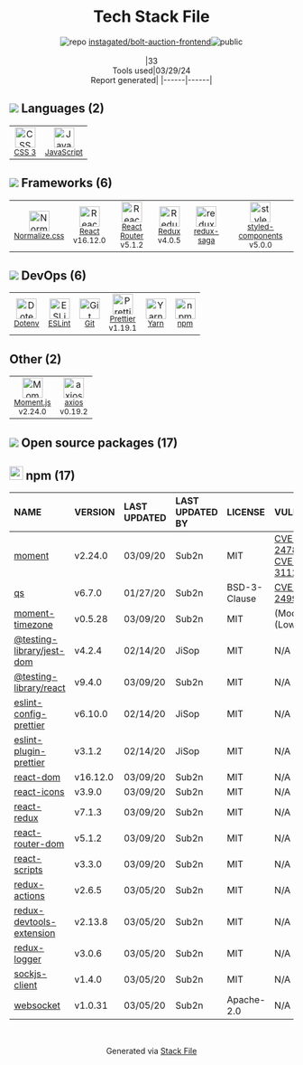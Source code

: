 <!--
&lt;--- Readme.md Snippet without images Start ---&gt;
## Tech Stack
instagated/bolt-auction-frontend is built on the following main stack:

- [JavaScript](https://developer.mozilla.org/en-US/docs/Web/JavaScript) – Languages
- [Normalize.css](https://necolas.github.io/normalize.css/) – CSS Pre-processors / Extensions
- [React](https://reactjs.org/) – Javascript UI Libraries
- [React Router](https://github.com/rackt/react-router) – JavaScript Framework Components
- [Redux](https://redux.js.org/) – State Management Library
- [redux-saga](https://redux-saga.github.io) – State Management Library
- [styled-components](https://styled-components.com) – JavaScript Framework Components
- [ESLint](http://eslint.org/) – Code Review
- [Prettier](https://prettier.io/) – Code Review
- [Yarn](https://yarnpkg.com/) – Front End Package Manager
- [Moment.js](http://momentjs.com/) – Javascript Utilities & Libraries
- [axios](https://github.com/mzabriskie/axios) – Javascript Utilities & Libraries

Full tech stack [here](/techstack.md)

&lt;--- Readme.md Snippet without images End ---&gt;

&lt;--- Readme.md Snippet with images Start ---&gt;
## Tech Stack
instagated/bolt-auction-frontend is built on the following main stack:

- <img width='25' height='25' src='https://img.stackshare.io/service/1209/javascript.jpeg' alt='JavaScript'/> [JavaScript](https://developer.mozilla.org/en-US/docs/Web/JavaScript) – Languages
- <img width='25' height='25' src='https://img.stackshare.io/service/6361/default_8c8faac34fdcb5b696503f5166b5232ad0adcf6e.png' alt='Normalize.css'/> [Normalize.css](https://necolas.github.io/normalize.css/) – CSS Pre-processors / Extensions
- <img width='25' height='25' src='https://img.stackshare.io/service/1020/OYIaJ1KK.png' alt='React'/> [React](https://reactjs.org/) – Javascript UI Libraries
- <img width='25' height='25' src='https://img.stackshare.io/service/3350/8261421.png' alt='React Router'/> [React Router](https://github.com/rackt/react-router) – JavaScript Framework Components
- <img width='25' height='25' src='https://img.stackshare.io/service/4074/13142323.png' alt='Redux'/> [Redux](https://redux.js.org/) – State Management Library
- <img width='25' height='25' src='https://img.stackshare.io/no-img-open-source.png' alt='redux-saga'/> [redux-saga](https://redux-saga.github.io) – State Management Library
- <img width='25' height='25' src='https://img.stackshare.io/service/6749/styled-components.png' alt='styled-components'/> [styled-components](https://styled-components.com) – JavaScript Framework Components
- <img width='25' height='25' src='https://img.stackshare.io/service/3337/Q4L7Jncy.jpg' alt='ESLint'/> [ESLint](http://eslint.org/) – Code Review
- <img width='25' height='25' src='https://img.stackshare.io/service/7035/default_66f265943abed56bcdbfca1c866a4261b1fbb063.jpg' alt='Prettier'/> [Prettier](https://prettier.io/) – Code Review
- <img width='25' height='25' src='https://img.stackshare.io/service/5848/44mC-kJ3.jpg' alt='Yarn'/> [Yarn](https://yarnpkg.com/) – Front End Package Manager
- <img width='25' height='25' src='https://img.stackshare.io/service/3643/Xrtdc94q_400x400.png' alt='Moment.js'/> [Moment.js](http://momentjs.com/) – Javascript Utilities & Libraries
- <img width='25' height='25' src='https://img.stackshare.io/no-img-open-source.png' alt='axios'/> [axios](https://github.com/mzabriskie/axios) – Javascript Utilities & Libraries

Full tech stack [here](/techstack.md)

&lt;--- Readme.md Snippet with images End ---&gt;
-->
<div align="center">

# Tech Stack File
![](https://img.stackshare.io/repo.svg "repo") [instagated/bolt-auction-frontend](https://github.com/instagated/bolt-auction-frontend)![](https://img.stackshare.io/public_badge.svg "public")
<br/><br/>
|33<br/>Tools used|03/29/24 <br/>Report generated|
|------|------|
</div>

## <img src='https://img.stackshare.io/languages.svg'/> Languages (2)
<table><tr>
  <td align='center'>
  <img width='36' height='36' src='https://img.stackshare.io/service/6727/css.png' alt='CSS 3'>
  <br>
  <sub><a href="https://developer.mozilla.org/en-US/docs/Web/CSS/CSS3">CSS 3</a></sub>
  <br>
  <sub></sub>
</td>

<td align='center'>
  <img width='36' height='36' src='https://img.stackshare.io/service/1209/javascript.jpeg' alt='JavaScript'>
  <br>
  <sub><a href="https://developer.mozilla.org/en-US/docs/Web/JavaScript">JavaScript</a></sub>
  <br>
  <sub></sub>
</td>

</tr>
</table>

## <img src='https://img.stackshare.io/frameworks.svg'/> Frameworks (6)
<table><tr>
  <td align='center'>
  <img width='36' height='36' src='https://img.stackshare.io/service/6361/default_8c8faac34fdcb5b696503f5166b5232ad0adcf6e.png' alt='Normalize.css'>
  <br>
  <sub><a href="https://necolas.github.io/normalize.css/">Normalize.css</a></sub>
  <br>
  <sub></sub>
</td>

<td align='center'>
  <img width='36' height='36' src='https://img.stackshare.io/service/1020/OYIaJ1KK.png' alt='React'>
  <br>
  <sub><a href="https://reactjs.org/">React</a></sub>
  <br>
  <sub>v16.12.0</sub>
</td>

<td align='center'>
  <img width='36' height='36' src='https://img.stackshare.io/service/3350/8261421.png' alt='React Router'>
  <br>
  <sub><a href="https://github.com/rackt/react-router">React Router</a></sub>
  <br>
  <sub>v5.1.2</sub>
</td>

<td align='center'>
  <img width='36' height='36' src='https://img.stackshare.io/service/4074/13142323.png' alt='Redux'>
  <br>
  <sub><a href="https://redux.js.org/">Redux</a></sub>
  <br>
  <sub>v4.0.5</sub>
</td>

<td align='center'>
  <img width='36' height='36' src='https://img.stackshare.io/no-img-open-source.png' alt='redux-saga'>
  <br>
  <sub><a href="https://redux-saga.github.io">redux-saga</a></sub>
  <br>
  <sub></sub>
</td>

<td align='center'>
  <img width='36' height='36' src='https://img.stackshare.io/service/6749/styled-components.png' alt='styled-components'>
  <br>
  <sub><a href="https://styled-components.com">styled-components</a></sub>
  <br>
  <sub>v5.0.0</sub>
</td>

</tr>
</table>

## <img src='https://img.stackshare.io/devops.svg'/> DevOps (6)
<table><tr>
  <td align='center'>
  <img width='36' height='36' src='https://img.stackshare.io/service/8067/default_90dcb1286af7685c68df319c764b80704df1155b.png' alt='Dotenv'>
  <br>
  <sub><a href="https://github.com/motdotla/dotenv">Dotenv</a></sub>
  <br>
  <sub></sub>
</td>

<td align='center'>
  <img width='36' height='36' src='https://img.stackshare.io/service/3337/Q4L7Jncy.jpg' alt='ESLint'>
  <br>
  <sub><a href="http://eslint.org/">ESLint</a></sub>
  <br>
  <sub></sub>
</td>

<td align='center'>
  <img width='36' height='36' src='https://img.stackshare.io/service/1046/git.png' alt='Git'>
  <br>
  <sub><a href="http://git-scm.com/">Git</a></sub>
  <br>
  <sub></sub>
</td>

<td align='center'>
  <img width='36' height='36' src='https://img.stackshare.io/service/7035/default_66f265943abed56bcdbfca1c866a4261b1fbb063.jpg' alt='Prettier'>
  <br>
  <sub><a href="https://prettier.io/">Prettier</a></sub>
  <br>
  <sub>v1.19.1</sub>
</td>

<td align='center'>
  <img width='36' height='36' src='https://img.stackshare.io/service/5848/44mC-kJ3.jpg' alt='Yarn'>
  <br>
  <sub><a href="https://yarnpkg.com/">Yarn</a></sub>
  <br>
  <sub></sub>
</td>

<td align='center'>
  <img width='36' height='36' src='https://img.stackshare.io/service/1120/lejvzrnlpb308aftn31u.png' alt='npm'>
  <br>
  <sub><a href="https://www.npmjs.com/">npm</a></sub>
  <br>
  <sub></sub>
</td>

</tr>
</table>

## Other (2)
<table><tr>
  <td align='center'>
  <img width='36' height='36' src='https://img.stackshare.io/service/3643/Xrtdc94q_400x400.png' alt='Moment.js'>
  <br>
  <sub><a href="http://momentjs.com/">Moment.js</a></sub>
  <br>
  <sub>v2.24.0</sub>
</td>

<td align='center'>
  <img width='36' height='36' src='https://img.stackshare.io/no-img-open-source.png' alt='axios'>
  <br>
  <sub><a href="https://github.com/mzabriskie/axios">axios</a></sub>
  <br>
  <sub>v0.19.2</sub>
</td>

</tr>
</table>


## <img src='https://img.stackshare.io/group.svg' /> Open source packages (17)</h2>

## <img width='24' height='24' src='https://img.stackshare.io/service/1120/lejvzrnlpb308aftn31u.png'/> npm (17)

|NAME|VERSION|LAST UPDATED|LAST UPDATED BY|LICENSE|VULNERABILITIES|
|:------|:------|:------|:------|:------|:------|
|[moment](https://www.npmjs.com/moment)|v2.24.0|03/09/20|Sub2n |MIT|[CVE-2022-24785](https://github.com/advisories/GHSA-8hfj-j24r-96c4) (High)<br/>[CVE-2022-31129](https://github.com/advisories/GHSA-wc69-rhjr-hc9g) (High)|
|[qs](https://www.npmjs.com/qs)|v6.7.0|01/27/20|Sub2n |BSD-3-Clause|[CVE-2022-24999](https://github.com/advisories/GHSA-hrpp-h998-j3pp) (High)|
|[moment-timezone](https://www.npmjs.com/moment-timezone)|v0.5.28|03/09/20|Sub2n |MIT|[](https://github.com/advisories/GHSA-v78c-4p63-2j6c) (Moderate)<br/>[](https://github.com/advisories/GHSA-56x4-j7p9-fcf9) (Low)|
|[@testing-library/jest-dom](https://www.npmjs.com/@testing-library/jest-dom)|v4.2.4|02/14/20|JiSop |MIT|N/A|
|[@testing-library/react](https://www.npmjs.com/@testing-library/react)|v9.4.0|03/09/20|Sub2n |MIT|N/A|
|[eslint-config-prettier](https://www.npmjs.com/eslint-config-prettier)|v6.10.0|02/14/20|JiSop |MIT|N/A|
|[eslint-plugin-prettier](https://www.npmjs.com/eslint-plugin-prettier)|v3.1.2|02/14/20|JiSop |MIT|N/A|
|[react-dom](https://www.npmjs.com/react-dom)|v16.12.0|03/09/20|Sub2n |MIT|N/A|
|[react-icons](https://www.npmjs.com/react-icons)|v3.9.0|03/09/20|Sub2n |MIT|N/A|
|[react-redux](https://www.npmjs.com/react-redux)|v7.1.3|03/09/20|Sub2n |MIT|N/A|
|[react-router-dom](https://www.npmjs.com/react-router-dom)|v5.1.2|03/09/20|Sub2n |MIT|N/A|
|[react-scripts](https://www.npmjs.com/react-scripts)|v3.3.0|03/09/20|Sub2n |MIT|N/A|
|[redux-actions](https://www.npmjs.com/redux-actions)|v2.6.5|03/05/20|Sub2n |MIT|N/A|
|[redux-devtools-extension](https://www.npmjs.com/redux-devtools-extension)|v2.13.8|03/05/20|Sub2n |MIT|N/A|
|[redux-logger](https://www.npmjs.com/redux-logger)|v3.0.6|03/05/20|Sub2n |MIT|N/A|
|[sockjs-client](https://www.npmjs.com/sockjs-client)|v1.4.0|03/05/20|Sub2n |MIT|N/A|
|[websocket](https://www.npmjs.com/websocket)|v1.0.31|03/05/20|Sub2n |Apache-2.0|N/A|

<br/>
<div align='center'>

Generated via [Stack File](https://github.com/marketplace/stack-file)
